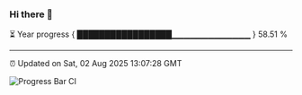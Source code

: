 ### Hi there 👋

⏳ Year progress { █████████████████▁▁▁▁▁▁▁▁▁▁▁▁▁ } 58.51 %

---

⏰ Updated on Sat, 02 Aug 2025 13:07:28 GMT

![Progress Bar CI](https://github.com/IshwaranRudhara/GIT-ACTION/workflows/Progress%20Bar%20CI/badge.svg)

